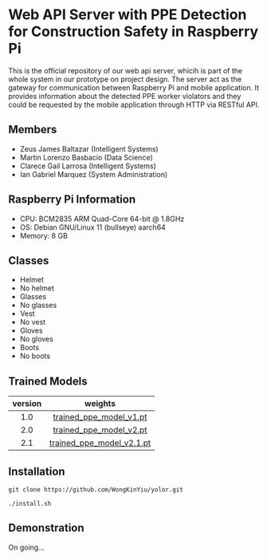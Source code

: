 # Web API Server with PPE Detection for Construction Safety in Raspberry Pi
This is the official repository of our web api server, whicih is part of the whole system in our prototype on project design. The server act as the gateway for communication between Raspberry Pi and mobile application. It provides information about the detected PPE worker violators and they could be requested by the mobile application through HTTP via RESTful API. 

## Members
- Zeus James Baltazar (Intelligent Systems)
- Martin Lorenzo Basbacio (Data Science)
- Clarece Gail Larrosa (Intelligent Systems)
- Ian Gabriel Marquez (System Administration)

## Raspberry Pi Information
- CPU: BCM2835 ARM Quad-Core 64-bit @ 1.8GHz<br>
- OS: Debian GNU/Linux 11 (bullseye) aarch64
- Memory: 8 GB<br>

## Classes
- Helmet
- No helmet
- Glasses
- No glasses
- Vest
- No vest
- Gloves
- No gloves
- Boots
- No boots

## Trained Models
| version | weights |
| :-: | :-: |
| 1.0 | [trained_ppe_model_v1.pt](https://drive.google.com/file/d/1CW1DPajYIh-xkUhtGIJ0pkbyez_LC4z0/view?usp=sharing) |
| 2.0 | [trained_ppe_model_v2.pt](https://drive.google.com/file/d/14Q6iLv7_igK1761BUG3yBZ04N11YthVY/view?usp=sharing) |
| 2.1 | [trained_ppe_model_v2.1.pt](https://drive.google.com/file/d/1NS3boQlglUI2QaJV-mmzlZ0vLqsbIvxH/view?usp=sharing) |

## Installation
```
git clone https://github.com/WongKinYiu/yolor.git
```
```
./install.sh
```

## Demonstration
On going...
